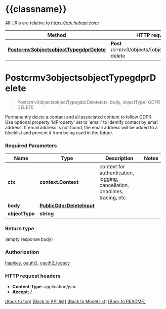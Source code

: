 # {{classname}}

All URIs are relative to *https://api.hubapi.com/*

Method | HTTP request | Description
------------- | ------------- | -------------
[**Postcrmv3objectsobjectTypegdprDelete**](GDPRApi.md#Postcrmv3objectsobjectTypegdprDelete) | **Post** /crm/v3/objects/{objectType}/gdpr-delete | GDPR DELETE

# **Postcrmv3objectsobjectTypegdprDelete**
> Postcrmv3objectsobjectTypegdprDelete(ctx, body, objectType)
GDPR DELETE

Permanently delete a contact and all associated content to follow GDPR. Use optional property 'idProperty' set to 'email' to identify contact by email address. If email address is not found, the email address will be added to a blocklist and prevent it from being used in the future.

### Required Parameters

Name | Type | Description  | Notes
------------- | ------------- | ------------- | -------------
 **ctx** | **context.Context** | context for authentication, logging, cancellation, deadlines, tracing, etc.
  **body** | [**PublicGdprDeleteInput**](PublicGdprDeleteInput.md)|  | 
  **objectType** | **string**|  | 

### Return type

 (empty response body)

### Authorization

[hapikey](../README.md#hapikey), [oauth2](../README.md#oauth2), [oauth2_legacy](../README.md#oauth2_legacy)

### HTTP request headers

 - **Content-Type**: application/json
 - **Accept**: */*

[[Back to top]](#) [[Back to API list]](../README.md#documentation-for-api-endpoints) [[Back to Model list]](../README.md#documentation-for-models) [[Back to README]](../README.md)

